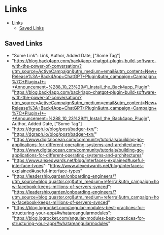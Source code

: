 # Links

- [Links](#links)
  - [Saved Links](#saved-links)

## Saved Links

- "Some Link": Link, Author, Added Date, ["Some Tag"]
- "https://blog.back4app.com/back4app-chatgpt-plugin-build-software-with-the-power-of-conversation/?utm_source=ActiveCampaign&utm_medium=email&utm_content=New+Release%3A+Back4App+ChatGPT+Plugin&utm_campaign=Campaign+%7C+Plugin+I+-+Announcement+%288_10_23%29#1_Install_the_Back4app_Plugin": "https://blog.back4app.com/back4app-chatgpt-plugin-build-software-with-the-power-of-conversation/?utm_source=ActiveCampaign&utm_medium=email&utm_content=New+Release%3A+Back4App+ChatGPT+Plugin&utm_campaign=Campaign+%7C+Plugin+I+-+Announcement+%288_10_23%29#1_Install_the_Back4app_Plugin",
  Author, Added Date, ["Some Tag"]
- "https://dgraph.io/blog/post/badger-txn/": "https://dgraph.io/blog/post/badger-txn/"
- "https://www.digitalocean.com/community/tutorials/building-go-applications-for-different-operating-systems-and-architectures": "https://www.digitalocean.com/community/tutorials/building-go-applications-for-different-operating-systems-and-architectures"
- "https://www.alexedwards.net/blog/interfaces-explained#useful-interface-types": "https://www.alexedwards.net/blog/interfaces-explained#useful-interface-types"
- "https://leadership.garden/onboarding-engineers/?utm_source=blog.quastor.org&utm_medium=referral&utm_campaign=how-facebook-keeps-millions-of-servers-synced": "https://leadership.garden/onboarding-engineers/?utm_source=blog.quastor.org&utm_medium=referral&utm_campaign=how-facebook-keeps-millions-of-servers-synced"
- "https://blog.logrocket.com/angular-modules-best-practices-for-structuring-your-app/#whatareangularmodules": "https://blog.logrocket.com/angular-modules-best-practices-for-structuring-your-app/#whatareangularmodules"
- 
